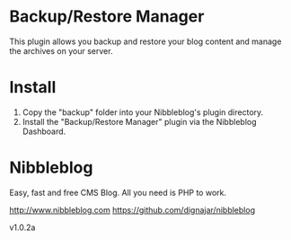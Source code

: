 # Backup/Restore Manager
This plugin allows you backup and restore your blog content and manage the archives on your server.

# Install
1. Copy the "backup" folder into your Nibbleblog's plugin directory.
2. Install the "Backup/Restore Manager" plugin via the Nibbleblog Dashboard.

# Nibbleblog
Easy, fast and free CMS Blog. All you need is PHP to work.

http://www.nibbleblog.com
https://github.com/dignajar/nibbleblog

v1.0.2a
